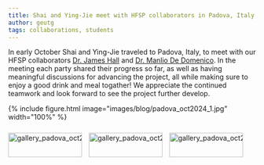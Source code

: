 ```yaml
---
title: Shai and Ying-Jie meet with HFSP collaborators in Padova, Italy
author: geutg
tags: collaborations, students
---
```


In early October Shai and Ying-Jie traveled to Padova, Italy, to meet with our HFSP collaborators [Dr. James Hall](https://ecomplab.com/members/james_hall.html) and [Dr. Manlio De Domenico](https://ecomplab.com/members/manlio_de_domenico.html). 
In the meeting each party shared their progress so far, as well as having meaningful discussions for advancing the project, all while making sure to enjoy a good drink and meal togather!
We appreciate the continued teamwork and look forward to see the project further develop.


{%
  include figure.html
  image="images/blog/padova_oct2024_1.jpg"
  width="100%"
%}

<div class="scrollable-gallery">
    <div class="thumbnails">
        
<!-- Repeat this block for each image in the set -->

<a href="https://ecomplab.com/images/blog/padova_oct2024_1.jpg" data-lightbox="gallery_padova_oct2024" data-title="HFSP collaboration meeting in Padova, October 2024 - 1">
        <img src="https://ecomplab.com/images/blog/padova_oct2024_1.jpg" alt="gallery_padova_oct2024" style="width:100%;max-width:150px">
</a>
<a href="https://ecomplab.com/images/blog/padova_oct2024_2.jpg" data-lightbox="gallery_padova_oct2024" data-title="HFSP collaboration meeting in Padova, October 2024 - 2">
        <img src="https://ecomplab.com/images/blog/padova_oct2024_2.jpg" alt="gallery_padova_oct2024" style="width:100%;max-width:150px">
</a>
<a href="https://ecomplab.com/images/blog/padova_oct2024_3.jpg" data-lightbox="gallery_padova_oct2024" data-title="HFSP collaboration meeting in Padova, October 2024 - 3">
        <img src="https://ecomplab.com/images/blog/padova_oct2024_3.jpg" alt="gallery_padova_oct2024" style="width:100%;max-width:150px">
</a>
    </div>
</div>


<!-- Lightbox2 JS and CSS -->
<link href="https://cdnjs.cloudflare.com/ajax/libs/lightbox2/2.11.3/css/lightbox.min.css" rel="stylesheet">
<script src="https://cdnjs.cloudflare.com/ajax/libs/lightbox2/2.11.3/js/lightbox-plus-jquery.min.js"></script>



<!-- Additional CSS for Scrollable Gallery -->
<style>
    .scrollable-gallery {
        overflow-x: auto;
        white-space: nowrap;
        padding: 10px 0;
    }

    .thumbnails a {
        display: inline-block;
        margin-right: 10px;
    }

    .thumbnails img {
        width: 50px;
        height: 50px; /* Adjust the height as needed */
        vertical-align: middle;
    }
</style>

